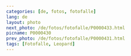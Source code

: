 ```yaml
---
categories: [de, fotos, fotofalle]
lang: de
layout: photo
next_photo: /de/fotos/fotofalle/P0000433.html
picname: P0000430
prev_photo: /de/fotos/fotofalle/P0000431.html
tags: [Fotofalle, Leopard]
---
```


